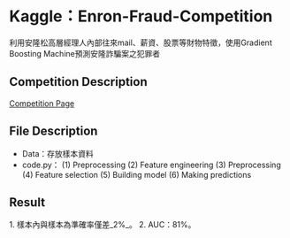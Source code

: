 <H1>Kaggle：Enron-Fraud-Competition</H1>

利用安隆松高層經理人內部往來mail、薪資、股票等財物特徵，使用Gradient Boosting Machine預測安隆詐騙案之犯罪者

<H2>Competition Description</H2>
                               
[Competition Page](https://www.kaggle.com/c/ml100marathon)

<H2>File Description</H2>

* Data：存放樣本資料
* code.py：
  (1) Preprocessing 
  (2) Feature engineering 
  (3) Preprocessing 
  (4) Feature selection 
  (5) Building model 
  (6) Making predictions

<H2>Result</H2>
1.  樣本內與樣本為準確率僅差_2%_。
2.  AUC：81%。

